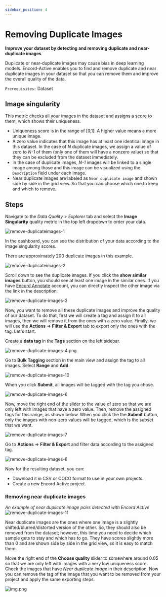 ```yaml
---
sidebar_position: 4
---
```


# Removing Duplicate Images

**Improve your dataset by detecting and removing duplicate and near-duplicate images**

Duplicate or near-duplicate images may cause bias in deep learning models. Encord-Active enables you to find and remove
duplicate and near duplicate images in your dataset so that you can remove them and improve the overall quality of the 
data. 

`Prerequisites:` Dataset

## Image singularity

This metric checks all your images in the dataset and assigns a score to them, which shows
their uniqueness.

- Uniqueness score is in the range of [0,1]. A higher value means a more unique image.
- A zero value indicates that this image has at least one identical image in this dataset. In the case of _N_ 
duplicate images, we assign a value of zero to _N-1_ of them (only one of them will have a nonzero value) so that they
can be excluded from the dataset immediately.
- In the case of duplicate images, _N-1_ images will be linked to a single image among those and this image can be 
visualized using the `Description` field under each image.
- Near duplicate images are labeled as `Near duplicate image` and shown side by side in the grid view. So that
you can choose which one to keep and which to remove.

## Steps
Navigate to the _Data Quality_ > _Explorer_  tab and select the **Image Singularity** quality metric in the top left 
dropdown to order your data. 

![remove-duplicateimages-1](../../images/workflows/improve-your-data-and-labels/remove-duplicate-images/remove-duplicate-images-1.png)

In the dashboard, you can see the distribution of your data according to the image singularity scores.

There are approximately 200 duplicate images in this example.

![remove-duplicateimages-2](../../images/workflows/improve-your-data-and-labels/remove-duplicate-images/remove-duplicate-images-2.png)

Scroll down to see the duplicate images. If you click the **show similar images** button, you should see at least
one image in the similar ones. If you have [Encord Annotate](https://encord.com/) account, you can directly inspect the other image via
the link in the description.

![remove-duplicate-images-3](../../images/workflows/improve-your-data-and-labels/remove-duplicate-images/remove-duplicate-images-3.png)

Now, you want to remove all these duplicate images and improve the quality of our dataset. To do that, first we will 
create a tag and assign it to all images, then we will remove it from the ones with a zero value. 
Finally, we will use the **Actions** => **Filter & Export** tab to export
only the ones with the tag. Let's start.

Create a **data tag** in the **Tags** section on the left sidebar.

![remove-duplicate-images-4.png](../../images/workflows/improve-your-data-and-labels/remove-duplicate-images/remove-duplicate-images-4.png)

Go to **Bulk Tagging** section in the main view and assign the tag to all images. Select **Range** and 
**Add**.

![remove-duplicate-images-10](../../images/workflows/improve-your-data-and-labels/remove-duplicate-images/remove-duplicate-images-10.png)

When you click **Submit**, all images will be tagged with the tag you chose.

![remove-duplicate-images-6](../../images/workflows/improve-your-data-and-labels/remove-duplicate-images/remove-duplicate-images-6.png)

Now, move the right end of the slider to the value of zero so that we are only left with images that have a zero value.
Then, remove the assigned tags for this range, as shown below. When you click the the **Submit** button, only the
images with non-zero values will be tagged, which is the subset that we want.

![remove-duplicate-images-7](../../images/workflows/improve-your-data-and-labels/remove-duplicate-images/remove-duplicate-images-7.png)

Go to **Actions** => **Filter & Export** and filter data according to the assigned tag.

![remove-duplicate-images-8](../../images/workflows/improve-your-data-and-labels/remove-duplicate-images/remove-duplicate-images-8.png)

Now for the resulting dataset, you can:
- Download it in CSV or COCO format to use in your own projects.
- Create a new Encord Active project.

### Removing near duplicate images

_An example of near duplicate image pairs detected with Encord Active_
![remove-duplicate-images-11](../../images/workflows/improve-your-data-and-labels/remove-duplicate-images/remove-duplicate-images-11.png)


Near duplicate images are the ones where one image is a slightly shifted/blurred/distorted version of the other. So, they
should also be removed from the dataset; however, this time you need to decide which sample gets to stay and which has to go. They
have scores slightly more than 0 and are shown side by side in the grid view, so it is easy to match them.

Move the right end of the **Choose quality** slider to somewhere around 0.05 so that we are only left with images with
a very low uniqueness score. Check the images that have _Near duplicate image_ in their description. Now you can remove the 
tag of the image that you want to be removed from your project and apply the same exporting steps.

![img.png](../../images/workflows/improve-your-data-and-labels/remove-duplicate-images/remove-duplicate-images-9.png)

